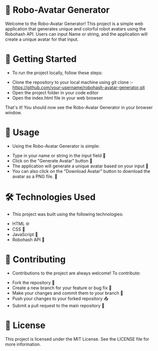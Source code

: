 # 🤖 Robo-Avatar Generator

Welcome to the Robo-Avatar Generator! This project is a simple web application that generates unique and colorful robot avatars using the Robohash API. Users can input Name or string, and the application will create a unique avatar for that input.

# 🚀 Getting Started

- To run the project locally, follow these steps:

* Clone the repository to your local machine using git clone :- https://github.com/your-username/robohash-avatar-generator.git
* Open the project folder in your code editor
* Open the index.html file in your web browser

That's it! You should now see the Robo-Avatar Generator in your browser window.

# 🎉 Usage

- Using the Robo-Avatar Generator is simple:

* Type in your name or string in the input field 📝
* Click on the "Generate Avatar" button 🤖
* The application will generate a unique avatar based on your input 🎨
* You can also click on the "Download Avatar" button to download the avatar as a PNG file. 💾

# 🛠️ Technologies Used

- This project was built using the following technologies:

* HTML 🌐
* CSS 🎨
* JavaScript 🤖
* Robohash API 🚀

# 🤝 Contributing

- Contributions to the project are always welcome! To contribute:

* Fork the repository 🍴
* Create a new branch for your feature or bug fix 🌿
* Make your changes and commit them to your branch 🚧
* Push your changes to your forked repository 📤
* Submit a pull request to the main repository 🙏

# 📄 License

This project is licensed under the MIT License. See the LICENSE file for more information.
